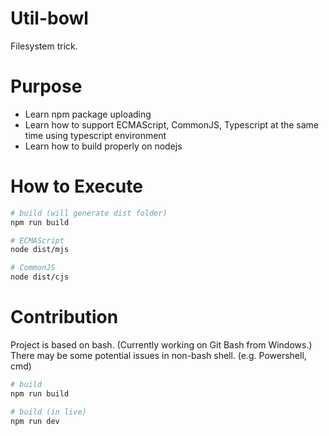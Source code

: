 # Util-bowl

Filesystem trick.

# Purpose

 - Learn npm package uploading
 - Learn how to support ECMAScript, CommonJS, Typescript at the same time using typescript environment
 - Learn how to build properly on nodejs

# How to Execute

```sh
# build (will generate dist folder)
npm run build

# ECMAScript
node dist/mjs

# CommonJS
node dist/cjs
```

# Contribution

Project is based on bash. (Currently working on Git Bash from Windows.)\
 There may be some potential issues in non-bash shell. (e.g. Powershell, cmd)

```sh
# build
npm run build

# build (in live)
npm run dev
```